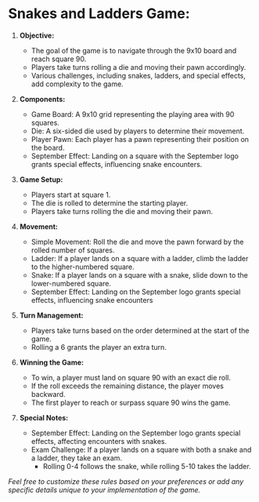 # Snakes and Ladders Game:

1. **Objective:**
   - The goal of the game is to navigate through the 9x10 board and reach square 90.
   - Players take turns rolling a die and moving their pawn accordingly.
   - Various challenges, including snakes, ladders, and special effects, add complexity to the game.

2. **Components:**
   - Game Board: A 9x10 grid representing the playing area with 90 squares.
   - Die: A six-sided die used by players to determine their movement.
   - Player Pawn: Each player has a pawn representing their position on the board.
   - September Effect: Landing on a square with the September logo grants special effects, influencing snake encounters.

3. **Game Setup:**
   - Players start at square 1.
   - The die is rolled to determine the starting player.
   - Players take turns rolling the die and moving their pawn.

4. **Movement:**
   - Simple Movement: Roll the die and move the pawn forward by the rolled number of squares.
   - Ladder: If a player lands on a square with a ladder, climb the ladder to the higher-numbered square.
   - Snake: If a player lands on a square with a snake, slide down to the lower-numbered square.
   - September Effect: Landing on the September logo grants special effects, influencing snake encounters

5. **Turn Management:**
   - Players take turns based on the order determined at the start of the game.
   - Rolling a 6 grants the player an extra turn.

6. **Winning the Game:**
   - To win, a player must land on square 90 with an exact die roll.
   - If the roll exceeds the remaining distance, the player moves backward.
   - The first player to reach or surpass square 90 wins the game.

7. **Special Notes:**
   - September Effect: Landing on the September logo grants special effects, affecting encounters with snakes.
   - Exam Challenge: If a player lands on a square with both a snake and a ladder, they take an exam.
      - Rolling 0-4 follows the snake, while rolling 5-10 takes the ladder.

*Feel free to customize these rules based on your preferences or add any specific details unique to your implementation of the game.*

